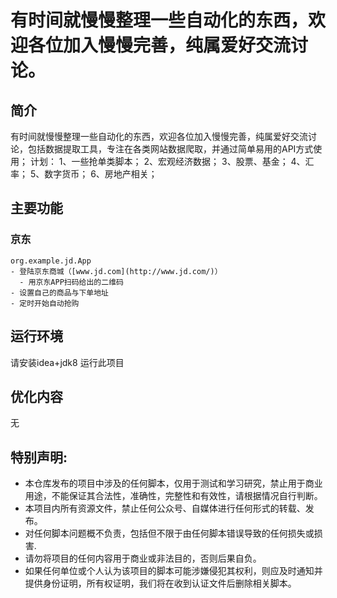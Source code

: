 # 有时间就慢慢整理一些自动化的东西，欢迎各位加入慢慢完善，纯属爱好交流讨论。
## 简介
有时间就慢慢整理一些自动化的东西，欢迎各位加入慢慢完善，纯属爱好交流讨论，包括数据提取工具，专注在各类网站数据爬取，并通过简单易用的API方式使用；
计划：
    1、一些抢单类脚本；
    2、宏观经济数据；
    3、股票、基金；
    4、汇率；
    5、数字货币；
    6、房地产相关；
    
## 主要功能
### 京东
    org.example.jd.App
    - 登陆京东商城（[www.jd.com](http://www.jd.com/)）
      - 用京东APP扫码给出的二维码
    - 设置自己的商品与下单地址
    - 定时开始自动抢购

## 运行环境
请安装idea+jdk8 运行此项目

## 优化内容
无


## 特别声明:

* 本仓库发布的项目中涉及的任何脚本，仅用于测试和学习研究，禁止用于商业用途，不能保证其合法性，准确性，完整性和有效性，请根据情况自行判断。
* 本项目内所有资源文件，禁止任何公众号、自媒体进行任何形式的转载、发布。
* 对任何脚本问题概不负责，包括但不限于由任何脚本错误导致的任何损失或损害.
* 请勿将项目的任何内容用于商业或非法目的，否则后果自负。
* 如果任何单位或个人认为该项目的脚本可能涉嫌侵犯其权利，则应及时通知并提供身份证明，所有权证明，我们将在收到认证文件后删除相关脚本。





